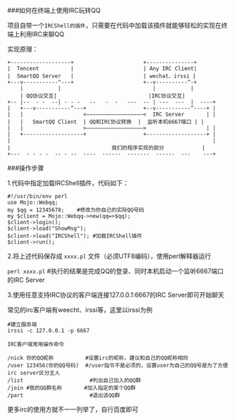 ###如何在终端上使用IRC玩转QQ

项目自带一个`IRCShell的插件`，只需要在代码中加载该插件就能够轻松的实现在终端上利用IRC来聊QQ

实现原理：

```
+-------------------+                      +---------------+  
|  Tencent          |                      | Any IRC Client|
|  SmartQQ Server   |                      | wechat、irssi |
+---v-----------^---+                      +--v----------^-+     
    |           |                             |           |
    | QQ协议交互|                             |IRC协议交互|
+-- |--  - -  --| - - -   --   -  -   ---  -- | ---  ---  |  ----+
|	+---v-----------^---+                  +--v-----------^----+ |   
|	|                   <——————————————————<  IRC Server       | |
|	|   SmartQQ Client  | QQ和IRC协议转换  |  监听本机6667端口 | |
|	|                   >——————————————————>                   | | 
|   +-------------------+                  +-------------------+ |
|                                                                |
|                                我们的程序实现的部分            | 
+---  - - - -  -- - --  ----  ------  -------  ------  ---	  ---+
```

###操作步骤

1.代码中指定加载IRCShell插件，代码如下：

```
#!/usr/bin/env perl
use Mojo::Webqq;
my $qq = 12345678;    #修改为你自己的实际QQ号码
my $client = Mojo::Webqq->new(qq=>$qq);
$client->login();
$client->load("ShowMsg");
$client->load("IRCShell"); #加载IRCShell插件
$client->run();
```
2.将上述代码保存成 `xxxx.pl` 文件（必须UTF8编码），使用perl解释器运行

```perl xxxx.pl```  #执行的结果是完成QQ的登录、同时本机启动一个监听6667端口的IRC Server

3.使用任意支持IRC协议的客户端连接127.0.0.1:6667的IRC Server即可开始聊天

常见的irc客户端有weecht、irssi等，这里以irssi为例

```
#建立服务端
irssi -c 127.0.0.1 -p 6667

IRC客户端常用操作命令

/nick 你的QQ昵称          #设置irc的昵称，建议和自己的QQ昵称相同
/user 123456(你的QQ号码)  #/user指令不是必须的，设置user为自己的QQ号是为了方便irc server区分主人
/list                     #列出自己加入的QQ群
/join #我的QQ群名称       #加入指定的某个QQ群
/part                     #退出该QQ群
```
更多irc的使用方就不一一列举了，自行百度即可
